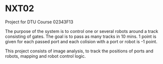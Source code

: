 NXT02
=====
Project for DTU Course 02343F13

The purpose of the system is to control one or several robots around a track consisting of gates. The goal is to pass as many tracks in 10 mins. 1 point is given for each passed port and each colision with a port or robot is -1 point.

This project consists of image analysis, to track the positions of ports and robots, mapping and robot control logic.
